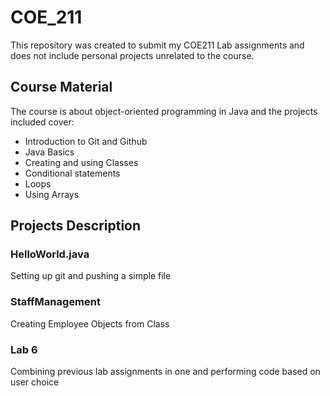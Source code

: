# COE_211

This repository was created to submit my COE211 Lab assignments and does not include personal projects unrelated to the course.


## Course Material
The course is about object-oriented programming in Java and the projects included cover:
- Introduction to Git and Github
- Java Basics
- Creating and using Classes
- Conditional statements
- Loops
- Using Arrays

## Projects Description
### HelloWorld.java
Setting up git and pushing a simple file

### StaffManagement
Creating Employee Objects from Class 

### Lab 6
Combining previous lab assignments in one and performing code based on user choice
